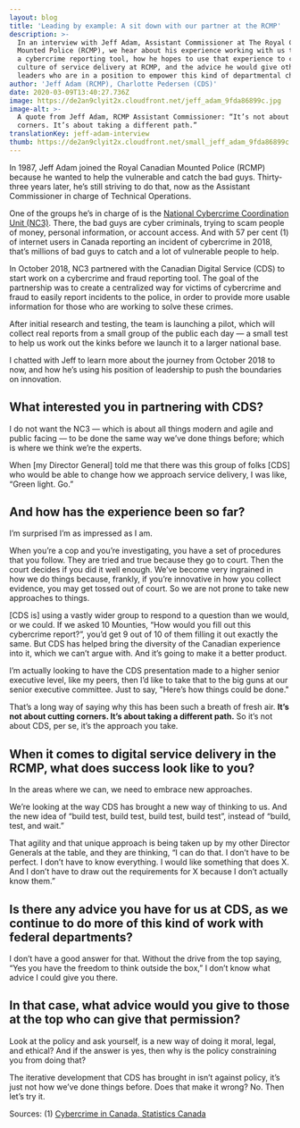 ```yaml
---
layout: blog
title: 'Leading by example: A sit down with our partner at the RCMP'
description: >-
  In an interview with Jeff Adam, Assistant Commissioner at The Royal Canadian
  Mounted Police (RCMP), we hear about his experience working with us to launch
  a cybercrime reporting tool, how he hopes to use that experience to change the
  culture of service delivery at RCMP, and the advice he would give other
  leaders who are in a position to empower this kind of departmental change.
author: 'Jeff Adam (RCMP), Charlotte Pedersen (CDS)'
date: 2020-03-09T13:40:27.736Z
image: https://de2an9clyit2x.cloudfront.net/jeff_adam_9fda86899c.jpg
image-alt: >-
  A quote from Jeff Adam, RCMP Assistant Commissioner: “It’s not about cutting
  corners. It’s about taking a different path.”
translationKey: jeff-adam-interview
thumb: https://de2an9clyit2x.cloudfront.net/small_jeff_adam_9fda86899c.jpg
---
```

In 1987, Jeff Adam joined the Royal Canadian Mounted Police (RCMP) because he wanted to help the vulnerable and catch the bad guys. Thirty-three years later, he’s still striving to do that, now as the Assistant Commissioner in charge of Technical Operations.

One of the groups he’s in charge of is the [National Cybercrime Coordination Unit (NC3)](http://www.rcmp-grc.gc.ca/en/the-national-cybercrime-coordination-unit-nc3). There, the bad guys are cyber criminals, trying to scam people of money, personal information, or account access. And with 57 per cent (1) of internet users in Canada reporting an incident of cybercrime in 2018, that’s millions of bad guys to catch and a lot of vulnerable people to help.

In October 2018, NC3 partnered with the Canadian Digital Service (CDS) to start work on a cybercrime and fraud reporting tool. The goal of the partnership was to create a centralized way for victims of cybercrime and fraud to easily report incidents to the police, in order to provide more usable information for those who are working to solve these crimes.

After initial research and testing, the team is launching a pilot, which will collect real reports from a small group of the public each day — a small test to help us work out the kinks before we launch it to a larger national base.

I chatted with Jeff to learn more about the journey from October 2018 to now, and how he’s using his position of leadership to push the boundaries on innovation.

## What interested you in partnering with CDS?

I do not want the NC3 — which is about all things modern and agile and public facing —  to be done the same way we’ve done things before; which is where we think we’re the experts.

When [my Director General] told me that there was this group of folks [CDS] who would be able to change how we approach service delivery, I was like, “Green light. Go.”

## And how has the experience been so far?

I’m surprised I’m as impressed as I am.

When you’re a cop and you’re investigating, you have a set of procedures that you follow. They are tried and true because they go to court. Then the court decides if you did it well enough. We’ve become very ingrained in how we do things because, frankly, if you’re innovative in how you collect evidence, you may get tossed out of court. So we are not prone to take new approaches to things.

[CDS is] using a vastly wider group to respond to a question than we would, or we could. If we asked 10 Mounties, “How would you fill out this cybercrime report?”, you’d get 9 out of 10 of them filling it out exactly the same. But CDS has helped bring the diversity of the Canadian experience into it, which we can’t argue with. And it’s going to make it a better product.

I’m actually looking to have the CDS presentation made to a higher senior executive level, like my peers, then I’d like to take that to the big guns at our senior executive committee. Just to say, "Here’s how things could be done."

That’s a long way of saying why this has been such a breath of fresh air. **It’s not about cutting corners. It’s about taking a different path.** So it’s not about CDS, per se, it’s the approach you take.

## When it comes to digital service delivery in the RCMP, what does success look like to you?

In the areas where we can, we need to embrace new approaches.

We’re looking at the way CDS has brought a new way of thinking to us. And the new idea of “build test, build test, build test, build test”, instead of “build, test, and wait.”

That agility and that unique approach is being taken up by my other Director Generals at the table, and they are thinking, “I can do that. I don’t have to be perfect. I don’t have to know everything. I would like something that does X. And I don’t have to draw out the requirements for X because I don’t actually know them.”

## Is there any advice you have for us at CDS, as we continue to do more of this kind of work with federal departments?

I don’t have a good answer for that. Without the drive from the top saying, “Yes you have the freedom to think outside the box,” I don’t know what advice I could give you there.

## In that case, what advice would you give to those at the top who can give that permission?

Look at the policy and ask yourself, is a new way of doing it moral, legal, and ethical? And if the answer is yes, then why is the policy constraining you from doing that?

The iterative development that CDS has brought in isn’t against policy, it’s just not how we’ve done things before. Does that make it wrong? No. Then let’s try it.


Sources: (1) [Cybercrime in Canada, Statistics Canada](https://www150.statcan.gc.ca/n1/pub/89-28-0001/2018001/article/00015-eng.htm)


